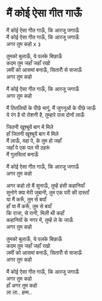 # मैं कोई ऐसा गीत गाऊँ

मैं कोई ऐसा गीत गाऊँ, कि आरजू जगाऊँ  
मैं कोई ऐसा गीत गाऊँ, कि आरजू जगाऊँ  
अगर तुम कहो x ३  

तुमको बुलाऊँ, ये पलके बिछाऊँ  
कदम तुम जहाँ जहाँ रखो  
ज़मीं को आसमां बनाऊँ, सितारोँ से सजाऊँ  
अगर तुम कहो  

मैं कोई ऐसा गीत गाऊँ, कि आरजू जगाऊँ  
अगर तुम कहो  

मैं तितलियों के पीछे भागूं, मैं जुगनूओं के पीछे जाऊँ  
ये रंग है वो रोशनी है, तुम्हारे पास दोनों लाऊँ  

जितनी खूश्बूयें बाग में मिले  
हाँ जितनी खूश्बूयें बाग में मिले  
मैं लाऊँ, वहां पे, के तुम हो जहाँ  
जहाँ पे एक पल भी ठहरूं  
मैं गुलसितां बनाऊँ  

मैं कोई ऐसा गीत गाऊँ, कि आरजू जगाऊँ  
अगर तुम कहो  

अगर कहो तो मैं सुनाऊँ, तुम्हें हंसी कहानियाँ  
सुनोगे क्या मेरी जुबानी, तुम एक परी की दास्ताँ  
या मैं करूँ, तुम से बयाँ  
हाँ या मैं करूँ, तुम से बयाँ  
कि राजा, से रानी, मिली थी कहाँ  
कहानियों के नगर में, तुम्हें ले के जाऊँ  
अगर तुम कहो  

तुमको बुलाऊँ, ये पलके बिछाऊँ  
कदम तुम जहाँ जहाँ रखो  
ज़मीं को आसमां बनाऊँ, सितारोँ से सजाऊँ  
अगर तुम कहो  

मैं कोई ऐसा गीत गाऊँ, कि आरजू जगाऊँ  
अगर तुम कहो  
हाँ अगर तुम कहो  
ला ला.. हम्म..  
